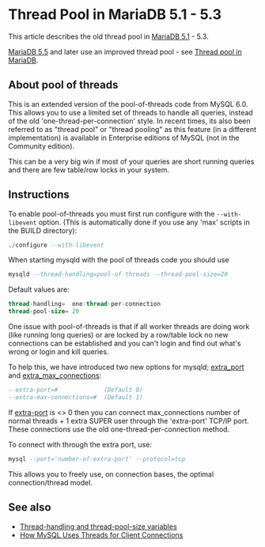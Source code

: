 # Thread Pool in MariaDB 5.1 - 5.3

This article describes the old thread pool in [MariaDB 5.1](/kb/en/what-is-mariadb-51/) - 5.3.

[MariaDB 5.5](/kb/en/what-is-mariadb-55/) and later use an improved thread pool - see  [Thread pool in MariaDB](/replication/optimization-and-tuning/buffers-caches-and-threads/thread-pool/thread-pool-in-mariadb/).

## About pool of threads

This is an extended version of the pool-of-threads code from MySQL 6.0.  This
allows you to use a limited set of threads to handle all queries, instead of
the old 'one-thread-per-connection' style. In recent times, its also been referred to as "thread pool" or "thread pooling" as this feature (in a different implementation) is available in Enterprise editions of MySQL (not in the Community edition).

This can be a very big win if most of your queries are short running queries
and there are few table/row locks in your system.

## Instructions

To enable pool-of-threads you must first run configure with the
<code class="highlight fixed" style="white-space:pre-wrap">--with-libevent</code> option. (This is automatically done if you
use any 'max' scripts in the BUILD directory):

```sql
./configure --with-libevent
```

When starting mysqld with the pool of threads code you should use

```sql
mysqld --thread-handling=pool-of-threads --thread-pool-size=20
```

Default values are:

```sql
thread-handling=  one-thread-per-connection
thread-pool-size= 20
```

One issue with pool-of-threads is that if all worker threads are doing
work (like running long queries) or are locked by a row/table lock no
new connections can be established and you can't login and find out
what's wrong or login and kill queries.

To help this, we have introduced two new options for mysqld; [extra_port](/kb/en/thread-pool-system-and-status-variables/#extra_port) and [extra_max_connections](/kb/en/thread-pool-system-and-status-variables/#extra_max_connections):

```sql
--extra-port=#             (Default 0)
--extra-max-connections=#  (Default 1)
```

If [extra-port](/kb/en/thread-pool-system-and-status-variables/#extra_port) is &lt;&gt; 0 then you can connect max_connections number of
normal threads + 1 extra SUPER user through the 'extra-port' TCP/IP
port.  These connections use the old one-thread-per-connection method.

To connect with through the extra port, use:

```sql
mysql --port='number-of-extra-port' --protocol=tcp
```

This allows you to freely use, on connection bases, the optimal
connection/thread model.

## See also

- [Thread-handling and thread-pool-size variables](/kb/en/thread-pool-system-and-status-variables/)
- [How MySQL Uses Threads for Client Connections](http://dev.mysql.com/doc/refman/5.6/en/connection-threads.html)